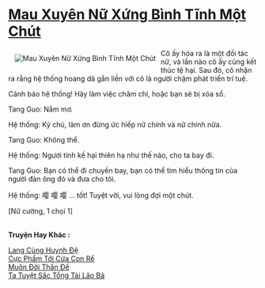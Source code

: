 <a href="https://truyenwiki.net/mau-xuyen-nu-xung-binh-tinh-mot-chut.34996/" title="Mau Xuyên Nữ Xứng Bình Tĩnh Một Chút"><h1>Mau Xuyên Nữ Xứng Bình Tĩnh Một Chút</h1></a><div style="display:table"><img align="right" style="float: left; padding: 10px;" src="https://truyenwiki.net/a/img/str/src/34996.jpg" alt="Mau Xuyên Nữ Xứng Bình Tĩnh Một Chút">Cô ấy hóa ra là một đối tác nữ, và lần nào cô ấy cũng kết thúc tệ hại. Sau đó, cô nhận ra rằng hệ thống hoang dã gắn liền với cô là người chậm phát triển trí tuệ.<p></p> Cảnh báo hệ thống! Hãy làm việc chăm chỉ, hoặc bạn sẽ bị xóa sổ.<p></p> Tang Guo: Nằm mơ.<p></p> Hệ thống: Ký chủ, làm ơn đừng ức hiếp nữ chính và nữ chính nữa.<p></p> Tang Guo: Không thể.<p></p> Hệ thống: Ngươi tính kế hại thiên hạ như thế nào, cho ta bay đi.<p></p> Tang Guo: Bạn có thể đi chuyến bay, bạn có thể tìm hiểu thông tin của người đàn ông đó và đưa cho tôi.<p></p> Hệ thống: 嘤 嘤 嘤 ... tốt! Tuyệt vời, vui lòng đợi một chút.<p></p> [Nữ cường, 1 chọi 1]</div><p><br><b>Truyện Hay Khác :</b></p><a href="https://truyenwiki.net/lang-cung-huynh-de.35415/" alt="Lang Cùng Huynh Đệ">Lang Cùng Huynh Đệ</a><br/><a href="https://sangtacviet.wordpress.com/2020/10/22/cuc-pham-toi-cua-con-re/" alt="Cực Phẩm Tới Cửa Con Rể">Cực Phẩm Tới Cửa Con Rể</a><br/><a href="https://sangtacviet.wordpress.com/2020/10/22/muon-doi-than-de/" alt="Muôn Đời Thần Đế">Muôn Đời Thần Đế</a><br/><a href="https://sangtacviet.wordpress.com/2020/10/22/ta-tuyet-sac-tong-tai-lao-ba/" alt="Ta Tuyệt Sắc Tổng Tài Lão Bà">Ta Tuyệt Sắc Tổng Tài Lão Bà</a><br/>